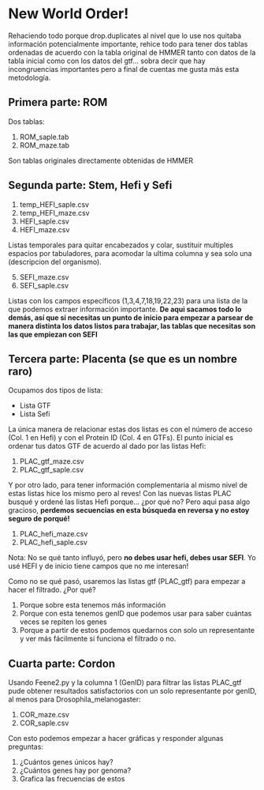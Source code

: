 # New World Order!

Rehaciendo todo porque drop.duplicates al nivel que lo use nos quitaba información potencialmente importante, rehice todo para tener dos tablas ordenadas de acuerdo con la tabla original de HMMER tanto con datos de la tabla inicial como con los datos del gtf... sobra decir que hay incongruencias importantes pero a final de cuentas me gusta más esta metodología.

## Primera parte: ROM

Dos tablas:

1. ROM_saple.tab
2. ROM_maze.tab

Son tablas originales directamente obtenidas de HMMER

## Segunda parte: Stem, Hefi y Sefi

1. temp_HEFI_saple.csv
2. temp_HEFI_maze.csv
3. HEFI_saple.csv
4. HEFI_maze.csv

Listas temporales para quitar encabezados y colar, sustituir multiples espacios por tabuladores, para acomodar la ultima columna y sea solo una (descripcion del organismo).

5. SEFI_maze.csv
6. SEFI_saple.csv

Listas con los campos específicos (1,3,4,7,18,19,22,23) para una lista de la que podemos extraer información importante. **De aqui sacamos todo lo demás, así que si necesitas un punto de inicio para empezar a parsear de manera distinta los datos listos para trabajar, las tablas que necesitas son las que empiezan con SEFI**

## Tercera parte: Placenta (se que es un nombre raro)

Ocupamos dos tipos de lista:

- Lista GTF
- Lista Sefi

La única manera de relacionar estas dos listas es con el número de acceso (Col. 1 en Hefi) y con el Protein ID (Col. 4 en GTFs). El punto inicial es ordenar tus datos GTF de acuerdo al dado por las listas Hefi:

1. PLAC_gtf_maze.csv
2. PLAC_gtf_saple.csv

Y por otro lado, para tener información complementaria al mismo nivel de estas listas hice los mismo pero al reves! Con las nuevas listas PLAC busqué y ordené las listas Hefi porque... ¿por qué no? Pero aqui pasa algo gracioso, **perdemos secuencias en esta búsqueda en reversa y no estoy seguro de porqué!**

1. PLAC_hefi_maze.csv
2. PLAC_hefi_saple.csv

Nota: No se qué tanto influyó, pero **no debes usar hefi, debes usar SEFI**. Yo usé HEFI y de inicio tiene campos que no me interesan!

Como no se qué pasó, usaremos las listas gtf (PLAC_gtf) para empezar a hacer el filtrado. ¿Por qué? 

1. Porque sobre esta tenemos más información
2. Porque con esta tenemos genID que podemos usar para saber cuántas veces se repiten los genes
3. Porque a partir de estos podemos quedarnos con solo un representante y ver más fácilmente si funciona el filtrado o no.

## Cuarta parte: Cordon

Usando Feene2.py y la columna 1 (GenID) para filtrar las listas PLAC_gtf pude obtener resultados satisfactorios con un solo representante por genID, al menos para Drosophila_melanogaster:

1. COR_maze.csv
2. COR_saple.csv

Con esto podemos empezar a hacer gráficas y responder algunas preguntas:

1. ¿Cuántos genes únicos hay?
2. ¿Cuántos genes hay por genoma?
3. Grafica las frecuencias de estos
